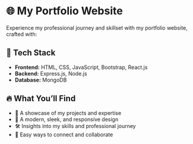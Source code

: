 # 🌐 My Portfolio Website

Experience my professional journey and skillset with my portfolio website, crafted with:

## 🚀 Tech Stack  
- **Frontend:** HTML, CSS, JavaScript, Bootstrap, React.js  
- **Backend:** Express.js, Node.js  
- **Database:** MongoDB  

## 🔥 What You’ll Find  
- 🎯 A showcase of my projects and expertise  
- 🎨 A modern, sleek, and responsive design  
- 🛠 Insights into my skills and professional journey  
- 🤝 Easy ways to connect and collaborate  
